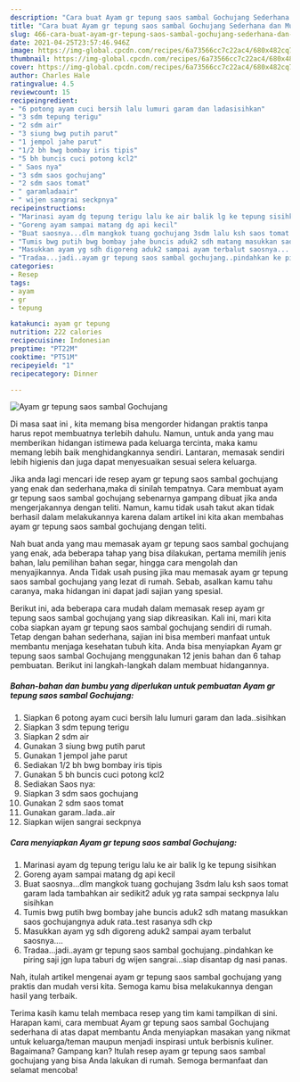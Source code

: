 ```yaml
---
description: "Cara buat Ayam gr tepung saos sambal Gochujang Sederhana dan Mudah Dibuat"
title: "Cara buat Ayam gr tepung saos sambal Gochujang Sederhana dan Mudah Dibuat"
slug: 466-cara-buat-ayam-gr-tepung-saos-sambal-gochujang-sederhana-dan-mudah-dibuat
date: 2021-04-25T23:57:46.946Z
image: https://img-global.cpcdn.com/recipes/6a73566cc7c22ac4/680x482cq70/ayam-gr-tepung-saos-sambal-gochujang-foto-resep-utama.jpg
thumbnail: https://img-global.cpcdn.com/recipes/6a73566cc7c22ac4/680x482cq70/ayam-gr-tepung-saos-sambal-gochujang-foto-resep-utama.jpg
cover: https://img-global.cpcdn.com/recipes/6a73566cc7c22ac4/680x482cq70/ayam-gr-tepung-saos-sambal-gochujang-foto-resep-utama.jpg
author: Charles Hale
ratingvalue: 4.5
reviewcount: 15
recipeingredient:
- "6 potong ayam cuci bersih lalu lumuri garam dan ladasisihkan"
- "3 sdm tepung terigu"
- "2 sdm air"
- "3 siung bwg putih parut"
- "1 jempol jahe parut"
- "1/2 bh bwg bombay iris tipis"
- "5 bh buncis cuci potong kcl2"
- " Saos nya"
- "3 sdm saos gochujang"
- "2 sdm saos tomat"
- " garamladaair"
- " wijen sangrai seckpnya"
recipeinstructions:
- "Marinasi ayam dg tepung terigu lalu ke air balik lg ke tepung sisihkan"
- "Goreng ayam sampai matang dg api kecil"
- "Buat saosnya...dlm mangkok tuang gochujang 3sdm lalu ksh saos tomat garam lada tambahkan air sedikit2 aduk yg rata sampai seckpnya lalu sisihkan"
- "Tumis bwg putih bwg bombay jahe buncis aduk2 sdh matang masukkan saos gochujangnya aduk rata..test rasanya sdh ckp"
- "Masukkan ayam yg sdh digoreng aduk2 sampai ayam terbalut saosnya...."
- "Tradaa...jadi..ayam gr tepung saos sambal gochujang..pindahkan ke piring saji jgn lupa taburi dg wijen sangrai...siap disantap dg nasi panas."
categories:
- Resep
tags:
- ayam
- gr
- tepung

katakunci: ayam gr tepung 
nutrition: 222 calories
recipecuisine: Indonesian
preptime: "PT22M"
cooktime: "PT51M"
recipeyield: "1"
recipecategory: Dinner

---
```



![Ayam gr tepung saos sambal Gochujang](https://img-global.cpcdn.com/recipes/6a73566cc7c22ac4/680x482cq70/ayam-gr-tepung-saos-sambal-gochujang-foto-resep-utama.jpg)

Di masa  saat ini , kita memang bisa mengorder hidangan praktis tanpa harus repot membuatnya terlebih dahulu. Namun, untuk anda yang mau memberikan hidangan istimewa pada keluarga tercinta, maka kamu memang lebih baik menghidangkannya sendiri. Lantaran, memasak sendiri lebih higienis dan juga dapat menyesuaikan sesuai selera keluarga.

Jika anda lagi mencari ide resep ayam gr tepung saos sambal gochujang yang enak dan sederhana,maka di sinilah tempatnya. Cara membuat ayam gr tepung saos sambal gochujang  sebenarnya gampang dibuat jika anda mengerjakannya dengan teliti. Namun, kamu tidak usah takut akan tidak berhasil dalam melakukannya 
karena dalam artikel ini kita akan membahas ayam gr tepung saos sambal gochujang dengan teliti.  



Nah buat anda yang mau memasak ayam gr tepung saos sambal gochujang yang enak, ada beberapa tahap yang bisa dilakukan, pertama memilih jenis bahan, lalu pemilihan bahan segar, hingga cara mengolah dan menyajikannya. Anda Tidak usah pusing jika mau memasak ayam gr tepung saos sambal gochujang yang lezat di rumah. Sebab, asalkan kamu  tahu caranya, maka hidangan ini dapat jadi sajian yang spesial.

Berikut ini, ada beberapa cara mudah dalam memasak resep ayam gr tepung saos sambal gochujang yang siap dikreasikan. Kali ini, mari kita coba siapkan ayam gr tepung saos sambal gochujang sendiri di rumah. Tetap dengan bahan sederhana, sajian ini bisa memberi manfaat untuk membantu menjaga kesehatan tubuh kita. Anda bisa menyiapkan Ayam gr tepung saos sambal Gochujang menggunakan 12 jenis bahan dan 6 tahap pembuatan. Berikut ini langkah-langkah dalam membuat hidangannya.

<!--inarticleads1-->

##### Bahan-bahan dan bumbu yang diperlukan untuk pembuatan Ayam gr tepung saos sambal Gochujang:

1. Siapkan 6 potong ayam cuci bersih lalu lumuri garam dan lada..sisihkan
1. Siapkan 3 sdm tepung terigu
1. Siapkan 2 sdm air
1. Gunakan 3 siung bwg putih parut
1. Gunakan 1 jempol jahe parut
1. Sediakan 1/2 bh bwg bombay iris tipis
1. Gunakan 5 bh buncis cuci potong kcl2
1. Sediakan  Saos nya:
1. Siapkan 3 sdm saos gochujang
1. Gunakan 2 sdm saos tomat
1. Gunakan  garam..lada..air
1. Siapkan  wijen sangrai seckpnya




<!--inarticleads2-->

##### Cara menyiapkan Ayam gr tepung saos sambal Gochujang:

1. Marinasi ayam dg tepung terigu lalu ke air balik lg ke tepung sisihkan
1. Goreng ayam sampai matang dg api kecil
1. Buat saosnya...dlm mangkok tuang gochujang 3sdm lalu ksh saos tomat garam lada tambahkan air sedikit2 aduk yg rata sampai seckpnya lalu sisihkan
1. Tumis bwg putih bwg bombay jahe buncis aduk2 sdh matang masukkan saos gochujangnya aduk rata..test rasanya sdh ckp
1. Masukkan ayam yg sdh digoreng aduk2 sampai ayam terbalut saosnya....
1. Tradaa...jadi..ayam gr tepung saos sambal gochujang..pindahkan ke piring saji jgn lupa taburi dg wijen sangrai...siap disantap dg nasi panas.




Nah, itulah artikel mengenai  ayam gr tepung saos sambal gochujang  yang praktis dan mudah versi kita. Semoga kamu bisa melakukannya dengan hasil yang terbaik. 

Terima kasih kamu telah membaca resep yang tim kami tampilkan di sini. Harapan kami, cara membuat  Ayam gr tepung saos sambal Gochujang sederhana di atas dapat membantu Anda menyiapkan masakan yang nikmat untuk keluarga/teman maupun menjadi inspirasi untuk berbisnis kuliner. Bagaimana? Gampang kan? Itulah resep ayam gr tepung saos sambal gochujang yang bisa Anda lakukan di rumah. Semoga bermanfaat dan selamat mencoba!

